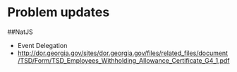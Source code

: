 # Problem updates

##NatJS
 * Event Delegation
 * http://dor.georgia.gov/sites/dor.georgia.gov/files/related_files/document/TSD/Form/TSD_Employees_Withholding_Allowance_Certificate_G4_1.pdf

